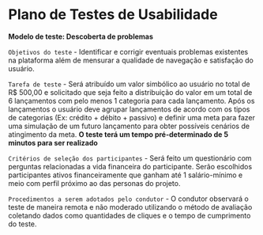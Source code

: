 # Plano de Testes de Usabilidade

**Modelo de teste: Descoberta de problemas**

`Objetivos do teste` - Identificar e corrigir eventuais problemas existentes na plataforma além de mensurar a qualidade de navegação e satisfação do usuário. 

`Tarefa de teste` - Será atribuído um valor simbólico ao usuário no total de R$ 500,00 e solicitado que seja feito a distribuição do valor em um total de 6 lançamentos com pelo menos 1 categoria para cada lançamento. Após os lançamentos o usuário deve agrupar lançamentos de acordo com os tipos de categorias (Ex:  crédito + débito + passivo) e definir uma meta para fazer uma simulação de um futuro lançamento para obter possíveis cenários de atingimento da meta. **O teste terá um tempo pré-determinado de 5 minutos para ser realizado**

`Critérios de seleção dos participantes` - Será feito um questionário com perguntas relacionadas a vida financeira do participante. Serão escolhidos participantes ativos financeiramente que ganham até 1 salário-mínimo e meio com perfil próximo ao das personas do projeto. 

 `Procedimentos a serem adotados pelo condutor` - O condutor observará o teste de maneira remota e não moderado utilizando o método de avaliação coletando dados como quantidades de cliques e o tempo de cumprimento do teste.

